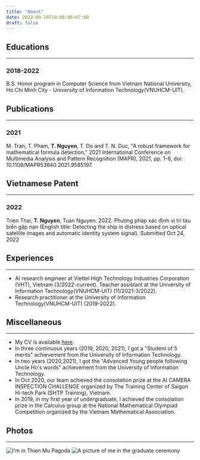 ```yaml
---
title: "About"
date: 2022-09-26T14:00:05+07:00
draft: false
---
```


## Educations
---
### 2018-2022
B.S. Honor program in Computer Science from Vietnam National University, Ho Chi Minh City - University of Information Technology(VNUHCM-UIT).

## Publications
---
### 2021
M. Tran, T. Pham, **T. Nguyen**, T. Do and T. N. Duc, "A robust framework for mathematical formula detection," 2021 International Conference on Multimedia Analysis and Pattern Recognition (MAPR), 2021, pp. 1-6, doi: 10.1109/MAPR53640.2021.9585197.

## Vietnamese Patent
---
### 2022
Trien Thai, **T. Nguyen**, Tuan Nguyen. 2022. Phương pháp xác định vị trí tàu biển gặp nạn (English title: Detecting the ship in distress based on optical satellite images and automatic identity system signal). Submitted Oct 24, 2022

## Experiences
---
- AI research engineer at Viettel High Technology Industries Corporation (VHT), Vietnam (3/2022-current).
Teacher assistant at the University of Information Technology(VNUHCM-UIT) (11/2021-3/2022).
- Research practitioner at the University of Information Technology(VNUHCM-UIT) (2019-2022).

## Miscellaneous
---
- My CV is available [here](https://drive.google.com/file/d/1CIcbKXDLXi1RSlDfJBkwDfaoKOMmFK6t/view?usp=share_link).
- In three continuous years (2019, 2020, 2021), I got a "Student of 5 merits" achievement from the University of Information Technology.
- In two years (2020,2021), I got the "Advanced Young people following Uncle Ho's words" achievement from the University of Information Technology.
- In Oct 2020, our team achieved the consolation prize at the AI CAMERA INSPECTION CHALLENGE organized by The Training Center of Saigon Hi-tech Park (SHTP Training), Vietnam.
- In 2019, in my first year of undergraduate, I achieved the consolation prize in the Calculus group at the National Mathematical Olympiad Competition organized by the Vietnam Mathematical Association.


## Photos
---
![I'm in Thien Mu Pagoda](/media/image/about/aboutme.jpg)
![A picture of me in the graduate ceremony](/media/image/about/aboutme2.JPG)